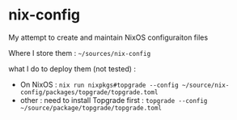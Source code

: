 # nix-config

My attempt to create and maintain NixOS configuraiton files

Where I store them : `~/sources/nix-config`

what I do to deploy them (not tested) :
- On NixOS : `nix run nixpkgs#topgrade --config ~/source/nix-config/packages/topgrade/topgrade.toml`
- other : need to install Topgrade first : `topgrade --config ~/source/package/topgrade/topgrade.toml`
